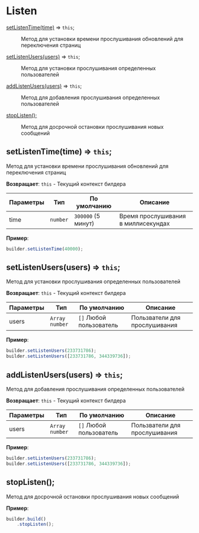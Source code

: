 # Listen
<dl>
<dt><a href="#setListenTime">setListenTime(time)</a> ⇒ <code>this</code>;</dt>
<dd><p>Метод для установки времени прослушивания обновлений для переключения страниц</p></dd>

<dt><a href="#setListenUsers">setListenUsers(users)</a> ⇒ <code>this</code>;</dt>
<dd><p>Метод для установки прослушивания определенных пользователей</p></dd>

<dt><a href="#addListenUsers">addListenUsers(users)</a> ⇒ <code>this</code>;</dt>
<dd><p>Метод для добавления прослушивания определенных пользователей</p></dd>

<dt><a href="#stopListen">stopListen();</a></dt>
<dd><p>Метод для досрочной остановки прослушивания новых сообщений</p></dd>
</dl>

<a name="setListenTime"></a>

## setListenTime(time) ⇒ <code>this</code>;
Метод для установки времени прослушивания обновлений для переключения страниц

**Возвращает**: `this` - Текущий контекст билдера

| Параметры | Тип      | По умолчанию       | Описание                            |
| --------- | -------- | ------------------ | ----------------------------------- |
| time      | `number` | `300000` (5 минут) | Время прослушивания в миллисекундах |

**Пример**:

```js
builder.setListenTime(40000);
```

<a name="setListenUsers"></a>

## setListenUsers(users) ⇒ <code>this</code>;
Метод для установки прослушивания определенных пользователей

**Возвращает**: `this` - Текущий контекст билдера

| Параметры | Тип              | По умолчанию            | Описание                      |
| --------- | ---------------- | ----------------------- | ----------------------------- |
| users     | `Array` `number` | `[]` Любой пользователь | Пользватели для прослушивания |

**Пример**:

```js
builder.setListenUsers(233731786);
builder.setListenUsers([233731786, 344339736]);
```

<a name="addListenUsers"></a>

## addListenUsers(users) ⇒ <code>this</code>;
Метод для добавления прослушивания определенных пользователей

**Возвращает**: `this` - Текущий контекст билдера

| Параметры | Тип              | По умолчанию            | Описание                      |
| --------- | ---------------- | ----------------------- | ----------------------------- |
| users     | `Array` `number` | `[]` Любой пользователь | Пользватели для прослушивания |

**Пример**:

```js
builder.setListenUsers(233731786);
builder.setListenUsers([233731786, 344339736]);
```

<a name="stopListen"></a>

## stopListen();
Метод для досрочной остановки прослушивания новых сообщений

**Пример**:

```js
builder.build()
    .stopListen();
```

